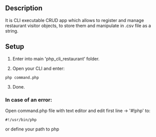 ## Description

It is CLI executable CRUD app which allows to register and manage restaurant visitor objects, to store them and manipulate in .csv file as a string.

## Setup

1. Enter into main 'php_cli_restaurant' folder.

2. Open your CLI and enter:
```
php command.php
```
3. Done.

### In case of an error:

Open command.php file with text editor and edit first line -> '#!php' to:
```
#!/usr/bin/php
```
or define your path to php
